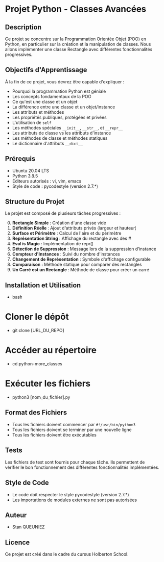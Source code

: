 # Projet Python - Classes Avancées

## Description
Ce projet se concentre sur la Programmation Orientée Objet (POO) en Python, en particulier sur la création et la manipulation de classes. Nous allons implémenter une classe Rectangle avec différentes fonctionnalités progressives.

## Objectifs d'Apprentissage
À la fin de ce projet, vous devrez être capable d'expliquer :
- Pourquoi la programmation Python est géniale
- Les concepts fondamentaux de la POO
- Ce qu'est une classe et un objet
- La différence entre une classe et un objet/instance
- Les attributs et méthodes
- Les propriétés publiques, protégées et privées
- L'utilisation de `self`
- Les méthodes spéciales `__init__`, `__str__`, et `__repr__`
- Les attributs de classe vs les attributs d'instance
- Les méthodes de classe et méthodes statiques
- Le dictionnaire d'attributs `__dict__`

## Prérequis
- Ubuntu 20.04 LTS
- Python 3.8.5
- Éditeurs autorisés : vi, vim, emacs
- Style de code : pycodestyle (version 2.7.*)

## Structure du Projet
Le projet est composé de plusieurs tâches progressives :

0. **Rectangle Simple** : Création d'une classe vide
1. **Définition Réelle** : Ajout d'attributs privés (largeur et hauteur)
2. **Surface et Périmètre** : Calcul de l'aire et du périmètre
3. **Représentation String** : Affichage du rectangle avec des #
4. **Eval is Magic** : Implémentation de repr()
5. **Détection de Suppression** : Message lors de la suppression d'instance
6. **Compteur d'Instances** : Suivi du nombre d'instances
7. **Changement de Représentation** : Symbole d'affichage configurable
8. **Comparaison** : Méthode statique pour comparer des rectangles
9. **Un Carré est un Rectangle** : Méthode de classe pour créer un carré

## Installation et Utilisation
- bash

# Cloner le dépôt
- git clone [URL_DU_REPO]

# Accéder au répertoire
- cd python-more_classes

# Exécuter les fichiers
- python3 [nom_du_fichier].py


## Format des Fichiers
- Tous les fichiers doivent commencer par `#!/usr/bin/python3`
- Tous les fichiers doivent se terminer par une nouvelle ligne
- Tous les fichiers doivent être exécutables

## Tests
Les fichiers de test sont fournis pour chaque tâche. Ils permettent de vérifier le bon fonctionnement des différentes fonctionnalités implémentées.

## Style de Code
- Le code doit respecter le style pycodestyle (version 2.7.*)
- Les importations de modules externes ne sont pas autorisées

## Auteur
- Stan QUEUNIEZ

## Licence
Ce projet est créé dans le cadre du cursus Holberton School.